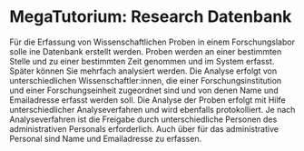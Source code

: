 # MegaTutorium: Research Datenbank

Für die Erfassung von Wissenschaftlichen Proben in einem Forschungslabor solle ine Datenbank erstellt werden. Proben werden an einer bestimmten Stelle und zu einer bestimmten Zeit genommen und im System erfasst. Später können Sie mehrfach analysiert werden. Die Analyse erfolgt von unterschiedlichen Wissenschaftler:innen, die einer Forschungsinstitution und einer Forschungseinheit zugeordnet sind und von denen Name und Emailadresse erfasst werden soll. Die Analyse der Proben erfolgt mit Hilfe unterschiedlicher Analyseverfahren und wird ebenfalls protokolliert. Je nach Analyseverfahren ist die Freigabe durch unterschiedliche Personen des administrativen Personals erforderlich. Auch über für das administrative Personal sind Name und Emailadresse zu erfassen.